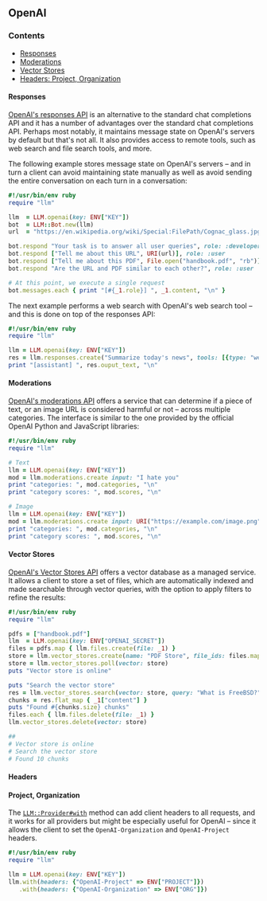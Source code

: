 ## OpenAI

### Contents

* [Responses](#responses)
* [Moderations](#moderations)
* [Vector Stores](#vector_stores)
* [Headers: Project, Organization](#headers)

#### Responses

[OpenAI's responses API](https://platform.openai.com/docs/guides/conversation-state?api-mode=responses)
is an alternative to the standard chat completions API and it has a number
of advantages over the standard chat completions API. Perhaps most notably,
it maintains message state on OpenAI's servers by default but that's not all.
It also provides access to remote tools, such as web search and file search tools,
and more.

The following example stores message state on OpenAI's servers &ndash;
and in turn a client can avoid maintaining state manually as well as avoid sending
the entire conversation on each turn in a conversation:

```ruby
#!/usr/bin/env ruby
require "llm"

llm  = LLM.openai(key: ENV["KEY"])
bot  = LLM::Bot.new(llm)
url  = "https://en.wikipedia.org/wiki/Special:FilePath/Cognac_glass.jpg"

bot.respond "Your task is to answer all user queries", role: :developer
bot.respond ["Tell me about this URL", URI(url)], role: :user
bot.respond ["Tell me about this PDF", File.open("handbook.pdf", "rb")], role: :user
bot.respond "Are the URL and PDF similar to each other?", role: :user

# At this point, we execute a single request
bot.messages.each { print "[#{_1.role}] ", _1.content, "\n" }
```

The next example performs a web search with OpenAI's web search tool &ndash;
and this is done on top of the responses API:

```ruby
#!/usr/bin/env ruby
require "llm"

llm = LLM.openai(key: ENV["KEY"])
res = llm.responses.create("Summarize today's news", tools: [{type: "web_search"]}])
print "[assistant] ", res.ouput_text, "\n"
```

#### Moderations

[OpenAI's moderations API](https://platform.openai.com/docs/api-reference/moderations/create)
offers a service that can determine if a piece of text, or an image URL
is considered harmful or not &ndash; across multiple categories. The interface
is similar to the one provided by the official OpenAI Python and JavaScript
libraries:

```ruby
#!/usr/bin/env ruby
require "llm"

# Text
llm = LLM.openai(key: ENV["KEY"])
mod = llm.moderations.create input: "I hate you"
print "categories: ", mod.categories, "\n"
print "category scores: ", mod.scores, "\n"

# Image
llm = LLM.openai(key: ENV["KEY"])
mod = llm.moderations.create input: URI("https://example.com/image.png")
print "categories: ", mod.categories, "\n"
print "category scores: ", mod.scores, "\n"
```

#### Vector Stores

[OpenAI's Vector Stores API](https://platform.openai.com/docs/api-reference/vector_stores/create)
offers a vector database as a managed service. It allows a client to store a set
of files, which are automatically indexed and made searchable through vector
queries, with the option to apply filters to refine the results:

```ruby
#!/usr/bin/env ruby
require "llm"

pdfs = ["handbook.pdf"]
llm  = LLM.openai(key: ENV["OPENAI_SECRET"])
files = pdfs.map { llm.files.create(file: _1) }
store = llm.vector_stores.create(name: "PDF Store", file_ids: files.map(&:id))
store = llm.vector_stores.poll(vector: store)
puts "Vector store is online"

puts "Search the vector store"
res = llm.vector_stores.search(vector: store, query: "What is FreeBSD?")
chunks = res.flat_map { _1["content"] }
puts "Found #{chunks.size} chunks"
files.each { llm.files.delete(file: _1) }
llm.vector_stores.delete(vector: store)

##
# Vector store is online
# Search the vector store
# Found 10 chunks
```


#### Headers

#### Project, Organization

The
[`LLM::Provider#with`](https://0x1eef.github.io/x/llm.rb/LLM/Provider.html#with-instance_method)
method can add client headers to all requests, and it works for all providers but might
be especially useful for OpenAI &ndash; since it allows the client to set the
`OpenAI-Organization` and `OpenAI-Project` headers.

```ruby
#!/usr/bin/env ruby
require "llm"

llm = LLM.openai(key: ENV["KEY"])
llm.with(headers: {"OpenAI-Project" => ENV["PROJECT"]})
   .with(headers: {"OpenAI-Organization" => ENV["ORG"]})
```
